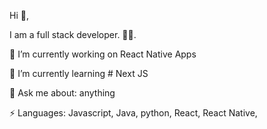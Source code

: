 Hi 👋,

I am a full stack developer. 🏄‍♂️.

🔭 I’m currently working on React Native Apps 

🌱 I’m currently learning # Next JS

💬 Ask me about: anything

⚡ Languages: Javascript, Java, python, React, React Native,
